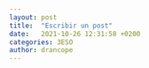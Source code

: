 ```yaml
---
layout: post
title:  "Escribir un post"
date:   2021-10-26 12:31:58 +0200
categories: 3ESO
author: drancope
---
```

